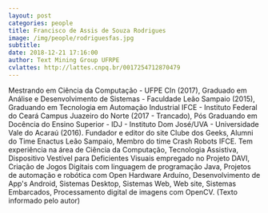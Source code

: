 ```yaml
---
layout: post
categories: people
title: Francisco de Assis de Souza Rodrigues
image: /img/people/rodriguesfas.jpg
subtitle: 
date: 2018-12-21 17:16:00
author: Text Mining Group UFRPE
cvlattes: http://lattes.cnpq.br/0017254712870479
---
```


Mestrando em Ciência da Computação - UFPE CIn (2017), Graduado em Análise e Desenvolvimento de Sistemas - Faculdade Leão Sampaio (2015), Graduando em Tecnologia em Automação Industrial IFCE - Instituto Federal do Ceará Campus Juazeiro do Norte (2017 - Trancado), Pós Graduando em Docência do Ensino Superior - IDJ - Instituto Dom José/UVA - Universidade Vale do Acaraú (2016). Fundador e editor do site Clube dos Geeks, Alumni do Time Enactus Leão Sampaio, Membro do time Crash Robots IFCE. Tem experiência na área de Ciência da Computação, Tecnologia Assistiva, Dispositivo Vestível para Deficientes Visuais empregado no Projeto DAVI, Criação de Jogos Digitais com linguagem de programação Java, Projetos de automação e robótica com Open Hardware Arduíno, Desenvolvimento de App's Android, Sistemas Desktop, Sistemas Web, Web site, Sistemas Embarcados, Processamento digital de imagens com OpenCV. (Texto informado pelo autor)
